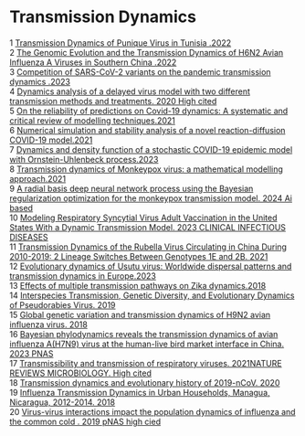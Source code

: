 # Transmission Dynamics　

1	[Transmission Dynamics of Punique Virus in Tunisia .2022](https://www.mdpi.com/1999-4915/14/5/904)  
2	[The Genomic Evolution and the Transmission Dynamics of H6N2 Avian Influenza A Viruses in Southern China .2022](https://pubmed.ncbi.nlm.nih.gov/35746626/)    
3	[Competition of SARS-CoV-2 variants on the pandemic transmission dynamics .2023 ](https://www.sciencedirect.com/science/article/pii/S0960077923000942?via%3Dihub)   
4	[Dynamics analysis of a delayed virus model with two different transmission methods and treatments. 2020 High cited](https://advancesincontinuousanddiscretemodels.springeropen.com/articles/10.1186/s13662-019-2438-0)    
5	[On the reliability of predictions on Covid-19 dynamics: A systematic and critical review of modelling techniques.2021](https://www.sciencedirect.com/science/article/pii/S2468042720301123?via%3Dihub)    
6	[Numerical simulation and stability analysis of a novel reaction-diffusion COVID-19 model.2021](https://link.springer.com/article/10.1007/s11071-021-06623-9)    
7	[Dynamics and density function of a stochastic COVID-19 epidemic model with Ornstein-Uhlenbeck process.2023](https://link.springer.com/article/10.1007/s11071-023-08790-3)    
8	[Transmission dynamics of Monkeypox virus: a mathematical modelling approach.2021 ](https://link.springer.com/article/10.1007/s40808-021-01313-2)   
9	[A radial basis deep neural network process using the Bayesian regularization optimization for the monkeypox transmission model. 2024 Ai based](https://www.sciencedirect.com/science/article/pii/S0957417423017591?via%3Dihub)    
10	[Modeling Respiratory Syncytial Virus Adult Vaccination in the United States With a Dynamic Transmission Model. 2023 CLINICAL INFECTIOUS DISEASES](https://academic.oup.com/cid/article/77/3/480/7084151?login=true)    
11	[Transmission Dynamics of the Rubella Virus Circulating in China During 2010-2019: 2 Lineage Switches Between Genotypes 1E and 2B. 2021](https://academic.oup.com/cid/article/73/7/1157/6255624?login=true)    
12	[Evolutionary dynamics of Usutu virus: Worldwide dispersal patterns and transmission dynamics in Europe.2023](https://www.frontiersin.org/journals/microbiology/articles/10.3389/fmicb.2023.1145981/full)    
13	[Effects of multiple transmission pathways on Zika dynamics.2018](https://www.sciencedirect.com/science/article/pii/S2468042718300241?via%3Dihub)    
14	[Interspecies Transmission, Genetic Diversity, and Evolutionary Dynamics of Pseudorabies Virus. 2019](https://academic.oup.com/jid/article/219/11/1705/5262482?login=true)    
15	[Global genetic variation and transmission dynamics of H9N2 avian influenza virus. 2018 ](https://onlinelibrary.wiley.com/doi/10.1111/tbed.12733)   
16	[Bayesian phylodynamics reveals the transmission dynamics of avian influenza A(H7N9) virus at the human-live bird market interface in China. 2023 PNAS](https://www.research-collection.ethz.ch/bitstream/handle/20.500.11850/608946/pnas.2215610120.pdf;jsessionid=FDAEBFE6FC4FD4992597494A3DB6B3F8?sequence=3)    
17	[Transmissibility and transmission of respiratory viruses. 2021NATURE REVIEWS MICROBIOLOGY. High cited](https://www.nature.com/articles/s41579-021-00535-6)    
18	[Transmission dynamics and evolutionary history of 2019-nCoV. 2020](https://onlinelibrary.wiley.com/doi/10.1002/jmv.25701)    
19	[Influenza Transmission Dynamics in Urban Households, Managua, Nicaragua, 2012-2014. 2018](https://wwwnc.cdc.gov/eid/article/24/10/16-1258_article)    
20	[Virus-virus interactions impact the population dynamics of influenza and the common cold . 2019 pNAS high cied ](https://www.pnas.org/doi/full/10.1073/pnas.1911083116)   
